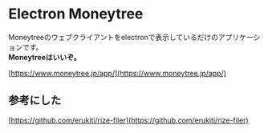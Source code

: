 # Electron Moneytree

Moneytreeのウェブクライアントをelectronで表示しているだけのアプリケーションです。  
**Moneytreeはいいぞ。**

[https://www.moneytree.jp/app/](https://www.moneytree.jp/app/)

## 参考にした
[https://github.com/erukiti/rize-filer](https://github.com/erukiti/rize-filer)
